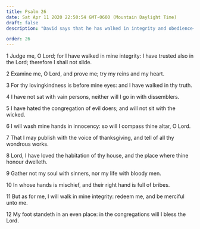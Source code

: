```yaml
---
title: Psalm 26
date: Sat Apr 11 2020 22:50:54 GMT-0600 (Mountain Daylight Time)
draft: false
description: "David says that he has walked in integrity and obedience—He loves the Lord’s house."

order: 26
---
```

    
1 Judge me, O Lord; for I have walked in mine integrity: I have trusted also in the Lord; therefore I shall not slide.

2 Examine me, O Lord, and prove me; try my reins and my heart.

3 For thy lovingkindness is before mine eyes: and I have walked in thy truth.

4 I have not sat with vain persons, neither will I go in with dissemblers.

5 I have hated the congregation of evil doers; and will not sit with the wicked.

6 I will wash mine hands in innocency: so will I compass thine altar, O Lord.

7 That I may publish with the voice of thanksgiving, and tell of all thy wondrous works.

8 Lord, I have loved the habitation of thy house, and the place where thine honour dwelleth.

9 Gather not my soul with sinners, nor my life with bloody men.

10 In whose hands is mischief, and their right hand is full of bribes.

11 But as for me, I will walk in mine integrity: redeem me, and be merciful unto me.

12 My foot standeth in an even place: in the congregations will I bless the Lord.
